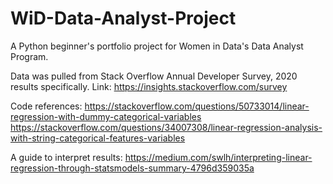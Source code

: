 # WiD-Data-Analyst-Project
A Python beginner's portfolio project for Women in Data's Data Analyst Program.

Data was pulled from Stack Overflow Annual Developer Survey, 2020 results specifically.
Link: https://insights.stackoverflow.com/survey

Code references:
https://stackoverflow.com/questions/50733014/linear-regression-with-dummy-categorical-variables
https://stackoverflow.com/questions/34007308/linear-regression-analysis-with-string-categorical-features-variables

A guide to interpret results:
https://medium.com/swlh/interpreting-linear-regression-through-statsmodels-summary-4796d359035a
